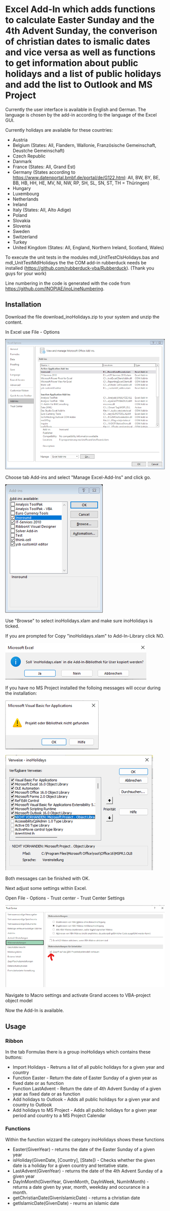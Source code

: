 # Excel Add-In which adds functions to calculate Easter Sunday and the 4th Advent Sunday, the converison of christian dates to ismalic dates and vice versa as well as functions to get information about public holidays and a list of public holidays and add the list to Outlook and MS Project

Currently the user interface is available in English and German. The language is chosen by the add-in according to the language of the Excel GUI.

Currently holidays are available for these countries:

* Austria
* Belgium (States: All, Flandern, Wallonie, Französische Gemeinschaft, Deustche Gemeinschaft)
* Czech Republic
* Danmark
* France (States: All, Grand Est)
* Germany (States according to https://www.datenportal.bmbf.de/portal/de/G122.html: All, BW, BY, BE, BB, HB, HH, HE, MV, NI, NW, RP, SH, SL, SN, ST, TH = Thüringen)
* Hungary
* Luxembourg
* Netherlands
* Ireland
* Italy (States: All, Alto Adige)
* Poland
* Slovakia
* Slovenia
* Sweden
* Switzerland
* Turkey
* United Kingdom (States: All, England, Northern Ireland, Scotland, Wales)

To execute the unit tests in the modules mdl_UnitTestClsHolidays.bas and mdl_UnitTestMdlHolidays the the COM add-in rubberduck needs be installed (https://github.com/rubberduck-vba/Rubberduck).
(Thank you guys for your work)

Line numbering in the code is generated with the code from https://github.com/INOPIAE/inoLineNumbering.

## Installation

Download the file download_inoHolidays.zip to your system and unzip the content.

In Excel use File - Options

![fileoptions](./images/fileoptions.png)

Choose tab Add-ins and select "Manage Excel-Add-Ins" and click go.

![addins](./images/addins.png)

Use "Browse" to select inoHolidays.xlam and make sure inoHolidays is ticked.

If you are prompted for Copy "inoHolidays.xlam" to Add-In-Library click NO.

![Copy prompt](./images/addins-import.png)

If you have no MS Project installed the folloing messages will occur during the installation:

![Error message missing Library](./images/missing_dll.png)

![Error missing Library](./images/missing_project.png)

Both messages can be finished with OK.

Next adjust some settings within Excel.

Open File - Options - Trust center - Trust Center Settings

![Trust center settings](./images/trustcenter_settings.png)

Navigate to Macro settings and activate Grand accees to VBA-project object model



Now the Add-In is available.

## Usage

### Ribbon
In the tab Formulas there is a group inoHolidays which contains these buttons:

* Import Holidays - Retruns a list of all public holidays for a given year and country
* Function Easter - Return the date of Easter Sunday of a given year as fixed date or as function
* Function LastAdvent - Return the date of 4th Advent Sunday of a given year as fixed date or as function
* Add holidays to Outlook - Adds all public holidays for a given year and country to Outlook
* Add holidays to MS Project - Adds all public holidays for a given year period and country to a MS Project Calendar

### Functions

Within the function wizzard the category inoHolidays shows these functions

* Easter(GivenYear) - returns the date of the Easter Sunday of a given year
* isHoliday(GivenDate, [Country], [State]) - Checks whether the given date is a holiday for a given country and tentative state.
* LastAdvent(GivenYear) - returns the date of the 4th Advent Sunday of a given year
* DayInMonth(GivenYear, GivenMonth, DayInWeek, NumInMonth) - returns a date given by year, month, weekday and occurance in a month.
* getChristianDate(GivenIslamicDate) - returns a christian date 
* getIslamicDate(GivenDate) - reurns an islamic date
